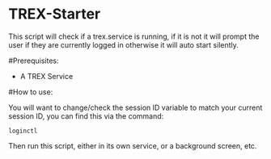 # TREX-Starter
This script will check if a trex.service is running, if it is not it will prompt the user if they are currently logged in otherwise it will auto start silently.

#Prerequisites:
* A TREX Service

#How to use:

You will want to change/check the session ID variable to match your current session ID, you can find this via the command: 

```loginctl```

Then run this script, either in its own service, or a background screen, etc.
